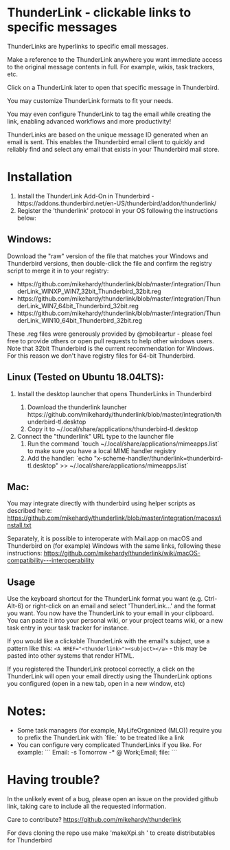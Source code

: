 <b>ThunderLink - clickable links to specific messages</b>
=============================================

ThunderLinks are hyperlinks to specific email messages.

Make a reference to the ThunderLink anywhere you want immediate access to the original message contents in full. For example, wikis, task trackers, etc.

Click on a ThunderLink later to open that specific message in Thunderbird.

You may customize ThunderLink formats to fit your needs.

You may even configure ThunderLink to tag the email while creating the link, enabling advanced workflows and more productivity!

ThunderLinks are based on the unique message ID generated when an email is sent. This enables the Thunderbird email client to quickly and reliably find and select any email that exists in your Thunderbird mail store.

<b>Installation</b>
===========
<ol>
<li>Install the ThunderLink Add-On in Thunderbird - https://addons.thunderbird.net/en-US/thunderbird/addon/thunderlink/</li>
<li>Register the 'thunderlink' protocol in your OS following the instructions below:</li>
</ol>
 </b>

   <b>Windows:</b>
   ----------------
   Download the "raw" version of the file that matches your Windows and Thunderbird versions, then double-click the file and confirm the registry script to merge it in to your registry:
   
   <ul>
   <li>https://github.com/mikehardy/thunderlink/blob/master/integration/ThunderLink_WINXP_WIN7_32bit_Thunderbird_32bit.reg
   <li>https://github.com/mikehardy/thunderlink/blob/master/integration/ThunderLink_WIN7_64bit_Thunderbird_32bit.reg
   <li>https://github.com/mikehardy/thunderlink/blob/master/integration/ThunderLink_WIN10_64bit_Thunderbird_32bit.reg
   </ul>

   These .reg files were generously provided by @mobileartur - please feel free to provide others or open pull requests to help other windows users. Note that 32bit Thunderbird is the current recommendation for Windows. For this reason we don't have registry files for 64-bit Thunderbird.

   <b>Linux (Tested on Ubuntu 18.04LTS):</b>
   ------------------------------------------
   <ol>
   <li>Install the desktop launcher that opens ThunderLinks in Thunderbird</li>
   <ol>
   <li>Download the thunderlink launcher https://github.com/mikehardy/thunderlink/blob/master/integration/thunderbird-tl.desktop</li>
   <li>Copy it to ~/.local/share/applications/thunderbird-tl.desktop</li>
   </ol>
   <li>Connect the "thunderlink" URL type to the launcher file
   <ol>
   <li>Run the command `touch ~/.local/share/applications/mimeapps.list` to make sure you have a local MIME handler registry</li>
   <li>Add the handler: `echo "x-scheme-handler/thunderlink=thunderbird-tl.desktop" >> ~/.local/share/applications/mimeapps.list`</li>
   </ol>
   </ol>

   <b>Mac:</b>
   ----------
   You may integrate directly with thunderbird using helper scripts as described here:
   https://github.com/mikehardy/thunderlink/blob/master/integration/macosx/install.txt
   
   Separately, it is possible to interoperate with Mail.app on macOS and Thunderbird on (for example) Windows with the same links, following these instructions: https://github.com/mikehardy/thunderlink/wiki/macOS-compatibility---interoperability
   
   <b>Usage</b>
   -------------
   Use the keyboard shortcut for the ThunderLink format you want (e.g. Ctrl-Alt-6) or right-click on an email and select 'ThunderLink...' and the format you want. You now have the ThunderLink to your email in your clipboard. You can paste it into your personal wiki, or your project teams wiki, or a new task entry in your task tracker for instance.

   If you would like a clickable ThunderLink with the email's subject, use a pattern like this: `<A HREF="<thunderlink>"><subject></a>` - this may be pasted into other systems that render HTML.

   If you registered the ThunderLink protocol correctly, a click on the ThunderLink will open your email directly using the ThunderLink options you configured (open in a new tab, open in a new window, etc)

   
   <b>Notes:</b>
   =======
   <ul>
   <li>Some task managers (for example, MyLifeOrganized (MLO)) require you to prefix the ThunderLink with `file:` to be treated like a link</li>
   <li>You can configure very complicated ThunderLinks if you like. For example:
   ```
   Email: <subject>   -s Tomorrow -*   @ Work;Email; 
   file:<thunderlink>
   ```
   </li>
   </ul>

   <b>Having trouble?</b>
   ================
   In the unlikely event of a bug, please open an issue on the provided github link, taking care to include all the requested information.

   Care to contribute? https://github.com/mikehardy/thunderlink

   For devs cloning the repo use make 'makeXpi.sh <release-number>' to create distributables for Thunderbird
